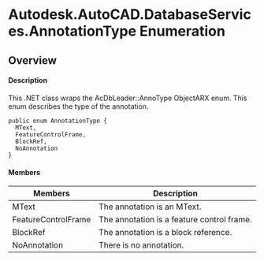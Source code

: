 # Autodesk.AutoCAD.DatabaseServices.AnnotationType Enumeration

## Overview

#### Description
This .NET class wraps the AcDbLeader::AnnoType ObjectARX enum. 
This enum describes the type of the annotation.
```text
public enum AnnotationType {
  MText,
  FeatureControlFrame,
  BlockRef,
  NoAnnotation
}
```

#### Members
| Members | Description |
| --- | --- |
| MText | The annotation is an MText. |
| FeatureControlFrame | The annotation is a feature control frame. |
| BlockRef | The annotation is a block reference. |
| NoAnnotation | There is no annotation. |
